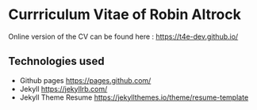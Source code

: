 # Currriculum Vitae of Robin Altrock

Online version of the CV can be found here : https://t4e-dev.github.io/

## Technologies used

- Github pages https://pages.github.com/
- Jekyll https://jekyllrb.com/
- Jekyll Theme Resume https://jekyllthemes.io/theme/resume-template